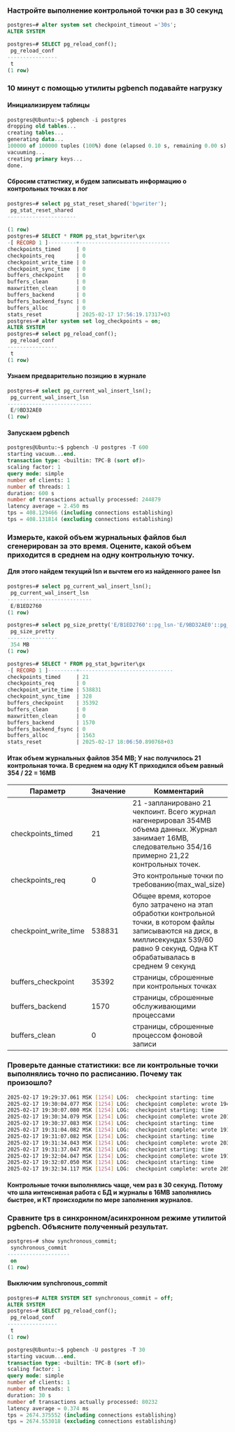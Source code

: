### Настройте выполнение контрольной точки раз в 30 секунд
```sql
postgres=# alter system set checkpoint_timeout ='30s';
ALTER SYSTEM

postgres=# SELECT pg_reload_conf();
 pg_reload_conf 
----------------
 t
(1 row)
```
### 10 минут c помощью утилиты pgbench подавайте нагрузку

#### Инициализируем таблицы
```sql
postgres@Ubuntu:~$ pgbench -i postgres        
dropping old tables...
creating tables...
generating data...
100000 of 100000 tuples (100%) done (elapsed 0.10 s, remaining 0.00 s)
vacuuming...
creating primary keys...
done.
```
#### Сбросим статистику, и будем записывать информацию о контрольных точках в лог
```sql
postgres=# select pg_stat_reset_shared('bgwriter');
 pg_stat_reset_shared 
----------------------
 
(1 row)
postgres=# SELECT * FROM pg_stat_bgwriter\gx
-[ RECORD 1 ]---------+-----------------------------
checkpoints_timed     | 0
checkpoints_req       | 0
checkpoint_write_time | 0
checkpoint_sync_time  | 0
buffers_checkpoint    | 0
buffers_clean         | 0
maxwritten_clean      | 0
buffers_backend       | 0
buffers_backend_fsync | 0
buffers_alloc         | 0
stats_reset           | 2025-02-17 17:56:19.17317+03
postgres=# alter system set log_checkpoints = on;
ALTER SYSTEM
postgres=# select pg_reload_conf();
 pg_reload_conf 
----------------
 t
(1 row)

```
#### Узнаем предварительно позицию в журнале
```sql
postgres=# select pg_current_wal_insert_lsn();
 pg_current_wal_insert_lsn 
---------------------------
 E/9BD32AE0
(1 row)

```
#### Запускаем pgbench
```sql
postgres@Ubuntu:~$ pgbench -U postgres -T 600 
starting vacuum...end.
transaction type: <builtin: TPC-B (sort of)>
scaling factor: 1
query mode: simple
number of clients: 1
number of threads: 1
duration: 600 s
number of transactions actually processed: 244879
latency average = 2.450 ms
tps = 408.129466 (including connections establishing)
tps = 408.131814 (excluding connections establishing)

```
### Измерьте, какой объем журнальных файлов был сгенерирован за это время. Оцените, какой объем приходится в среднем на одну контрольную точку.
#### Для этого найдем текущий lsn и вычтем его из найденного ранее lsn
```sql
postgres=# select pg_current_wal_insert_lsn();
 pg_current_wal_insert_lsn 
---------------------------
 E/B1ED2760
(1 row)

postgres=# select pg_size_pretty('E/B1ED2760'::pg_lsn-'E/9BD32AE0'::pg_lsn);    
 pg_size_pretty 
----------------
 354 MB
(1 row)

postgres=# SELECT * FROM pg_stat_bgwriter\gx
-[ RECORD 1 ]---------+------------------------------
checkpoints_timed     | 21
checkpoints_req       | 0
checkpoint_write_time | 538831
checkpoint_sync_time  | 328
buffers_checkpoint    | 35392
buffers_clean         | 0
maxwritten_clean      | 0
buffers_backend       | 1570
buffers_backend_fsync | 0
buffers_alloc         | 1563
stats_reset           | 2025-02-17 18:06:50.890768+03

```
#### Итак объем журнальных файлов 354 MB; У нас получилось 21 контрольная точка. В среднем на одну КТ приходился объем равный 354 / 22 = 16MB

<table>
 <thead><tr><th>Параметр</th><th>Значение</th><th>Комментарий</th></tr></thead>
 <tbody>
<tr>
 <td>checkpoints_timed</td><td>21</td><td>21 -запланировано 21 чекпоинт. Всего журнал нагенерировал 354MB объема данных. Журнал занимает 16MB, следовательно 354/16 примерно 21,22  контрольных точек.</td>
</tr>
  <tr>
 <td>checkpoints_req</td><td>0</td><td>Это контрольные точки по требованию(max_wal_size)</td>
</tr>
   <tr>
 <td>checkpoint_write_time</td><td>538831</td><td>Общее время, которое було затрачено на этап обработки контрольной точки, в котором файлы записываются на диск, в миллисекундах 539/60 равно 9 секунд. Одна КТ обрабатывалась в среднем 9 секунд</td>
</tr>
   <tr>
 <td>buffers_checkpoint</td><td>35392</td><td>страницы, сброшенные при контрольных точках</td>
</tr>
     <tr>
 <td>buffers_backend</td><td>1570</td><td>страницы, сброшенные обслуживающими процессами</td>
</tr>
    <tr>
 <td>buffers_clean</td><td>0</td><td>страницы, сброшенные процессом фоновой записи</td>
</tr>
 </tbody>
</table>

### Проверьте данные статистики: все ли контрольные точки выполнялись точно по расписанию. Почему так произошло?
```bash
2025-02-17 19:29:37.061 MSK [1254] LOG:  checkpoint starting: time
2025-02-17 19:30:04.077 MSK [1254] LOG:  checkpoint complete: wrote 1943 buffers (1.5%); 0 WAL file(s) added, 0 removed, 2 recycled; write=26.970 s, sync=0.012 s, total=27.017 s; sync files=5, longest=0.004 s, average=0.003 s; distance=20209 kB, estimate=23808 kB
2025-02-17 19:30:07.080 MSK [1254] LOG:  checkpoint starting: time
2025-02-17 19:30:34.079 MSK [1254] LOG:  checkpoint complete: wrote 2016 buffers (1.5%); 0 WAL file(s) added, 0 removed, 1 recycled; write=26.949 s, sync=0.019 s, total=27.000 s; sync files=11, longest=0.007 s, average=0.002 s; distance=19715 kB, estimate=23399 kB
2025-02-17 19:30:37.083 MSK [1254] LOG:  checkpoint starting: time
2025-02-17 19:31:04.082 MSK [1254] LOG:  checkpoint complete: wrote 1913 buffers (1.5%); 0 WAL file(s) added, 0 removed, 1 recycled; write=26.955 s, sync=0.012 s, total=26.999 s; sync files=5, longest=0.007 s, average=0.003 s; distance=20401 kB, estimate=23099 kB
2025-02-17 19:31:07.082 MSK [1254] LOG:  checkpoint starting: time
2025-02-17 19:31:34.043 MSK [1254] LOG:  checkpoint complete: wrote 2035 buffers (1.6%); 0 WAL file(s) added, 0 removed, 1 recycled; write=26.933 s, sync=0.012 s, total=26.961 s; sync files=11, longest=0.006 s, average=0.002 s; distance=20117 kB, estimate=22801 kB
2025-02-17 19:31:37.047 MSK [1254] LOG:  checkpoint starting: time
2025-02-17 19:32:04.047 MSK [1254] LOG:  checkpoint complete: wrote 1911 buffers (1.5%); 0 WAL file(s) added, 0 removed, 2 recycled; write=26.943 s, sync=0.015 s, total=27.001 s; sync files=5, longest=0.008 s, average=0.003 s; distance=21011 kB, estimate=22622 kB
2025-02-17 19:32:07.050 MSK [1254] LOG:  checkpoint starting: time
2025-02-17 19:32:34.117 MSK [1254] LOG:  checkpoint complete: wrote 2053 buffers (1.6%); 0 WAL file(s) added, 0 removed, 1 recycled; write=27.017 s, sync=0.022 s, total=27.068 s; sync files=14, longest=0.008 s, average=0.002 s; distance=20456 kB, estimate=22405 kB
```
####  Контрольные точки выполнялись чаще, чем раз в 30 секунд. Потому что шла интенсивная работа с БД и журналы в 16MB заполнялись быстрее, и КТ происходили по мере заполнения журналов.  

### Сравните tps в синхронном/асинхронном режиме утилитой pgbench. Объясните полученный результат.
```sql
postgres=# show synchronous_commit;      
 synchronous_commit 
--------------------
 on
(1 row)
```
#### Выключим synchronous_commit
```sql
postgres=# ALTER SYSTEM SET synchronous_commit = off;
ALTER SYSTEM
postgres=# SELECT pg_reload_conf();
 pg_reload_conf 
----------------
 t
(1 row)

postgres@Ubuntu:~$ pgbench -U postgres -T 30 
starting vacuum...end.
transaction type: <builtin: TPC-B (sort of)>
scaling factor: 1
query mode: simple
number of clients: 1
number of threads: 1
duration: 30 s
number of transactions actually processed: 80232
latency average = 0.374 ms
tps = 2674.375552 (including connections establishing)
tps = 2674.553018 (excluding connections establishing)
```
